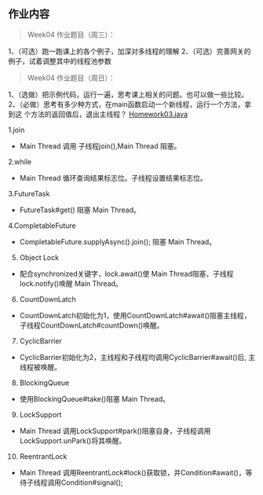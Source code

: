 ## 作业内容

> Week04 作业题目（周三）：

1、（可选）跑一跑课上的各个例子，加深对多线程的理解
2、（可选）完善网关的例子，试着调整其中的线程池参数

> Week04 作业题目（周日）：

1、（选做）把示例代码，运行一遍，思考课上相关的问题。也可以做一些比较。
2、（必做）思考有多少种方式，在main函数启动一个新线程，运行一个方法，拿到这
个方法的返回值后，退出主线程？
[Homework03.java](src/main/java/java0/conc0303/Homework03.java)

1.join

 - Main Thread 调用 子线程join(),Main Thread 阻塞。

2.while

 - Main Thread 循环查询结果标志位。子线程设置结果标志位。

3.FutureTask

 - FutureTask#get() 阻塞 Main Thread。

4.CompletableFuture
 
 - CompletableFuture.supplyAsync().join(); 阻塞 Main Thread。

5. Object Lock

 - 配合synchronized关键字，lock.await()使 Main Thread阻塞，子线程lock.notify()唤醒 Main Thread。

6. CountDownLatch

 - CountDownLatch初始化为1，使用CountDownLatch#await()阻塞主线程，子线程CountDownLatch#countDown()唤醒。

7. CyclicBarrier

 - CyclicBarrier初始化为2，主线程和子线程均调用CyclicBarrier#await()后, 主线程被唤醒。

8. BlockingQueue
 
 - 使用BlockingQueue#take()阻塞 Main Thread。

9. LockSupport
 - Main Thread 调用LockSupport#park()阻塞自身，子线程调用LockSupport.unPark()将其唤醒。

10. ReentrantLock
 - Main Thread 调用ReentrantLock#lock()获取锁，并Condition#await()，等待子线程调用Condition#signal();